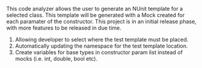 This code analyzer allows the user to generate an NUnit template for a selected class. 
This template will be generated with a Mock created for each paramater of the constructor. 
This project is in an initial release phase, with more features to be released in due time.

1) Allowing developer to select where the test template must be placed.
2) Automatically updating the namespace for the test template location.
3) Create variables for base types in constructor param list instead of mocks (i.e. int, double, bool etc).
